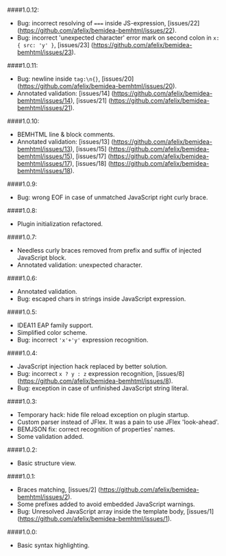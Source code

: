 ####1.0.12:

* Bug: incorrect resolving of `===` inside JS-expression, [issues/22] (https://github.com/afelix/bemidea-bemhtml/issues/22).
* Bug: incorrect 'unexpected character' error mark on second colon in `x: { src: 'y' }`, [issues/23] (https://github.com/afelix/bemidea-bemhtml/issues/23).

####1.0.11:

* Bug: newline inside `tag:\n{}`, [issues/20] (https://github.com/afelix/bemidea-bemhtml/issues/20).
* Annotated validation: [issues/14] (https://github.com/afelix/bemidea-bemhtml/issues/14), [issues/21] (https://github.com/afelix/bemidea-bemhtml/issues/21).

####1.0.10:

* BEMHTML line & block comments.
* Annotated validation: [issues/13] (https://github.com/afelix/bemidea-bemhtml/issues/13), [issues/15] (https://github.com/afelix/bemidea-bemhtml/issues/15), [issues/17] (https://github.com/afelix/bemidea-bemhtml/issues/17), [issues/18] (https://github.com/afelix/bemidea-bemhtml/issues/18).

####1.0.9:

* Bug: wrong EOF in case of unmatched JavaScript right curly brace.

####1.0.8:

* Plugin initialization refactored.

####1.0.7:

* Needless curly braces removed from prefix and suffix of injected JavaScript block.
* Annotated validation: unexpected character.

####1.0.6:

* Annotated validation.
* Bug: escaped chars in strings inside JavaScript expression.

####1.0.5:

* IDEA11 EAP family support.
* Simplified color scheme.
* Bug: incorrect `'x'+'y'` expression recognition.

####1.0.4:

* JavaScript injection hack replaced by better solution.
* Bug: incorrect `x ? y : z` expression recognition, [issues/8] (https://github.com/afelix/bemidea-bemhtml/issues/8).
* Bug: exception in case of unfinished JavaScript string literal.

####1.0.3:

* Temporary hack: hide file reload exception on plugin startup.
* Custom parser instead of JFlex. It was a pain to use JFlex 'look-ahead'.
* BEMJSON fix: correct recognition of properties' names.
* Some validation added.

####1.0.2:

* Basic structure view.

####1.0.1:

* Braces matching, [issues/2] (https://github.com/afelix/bemidea-bemhtml/issues/2).
* Some prefixes added to avoid embedded JavaScript warnings.
* Bug: Unresolved JavaScript array inside the template body, [issues/1] (https://github.com/afelix/bemidea-bemhtml/issues/1).

####1.0.0:

* Basic syntax highlighting.
